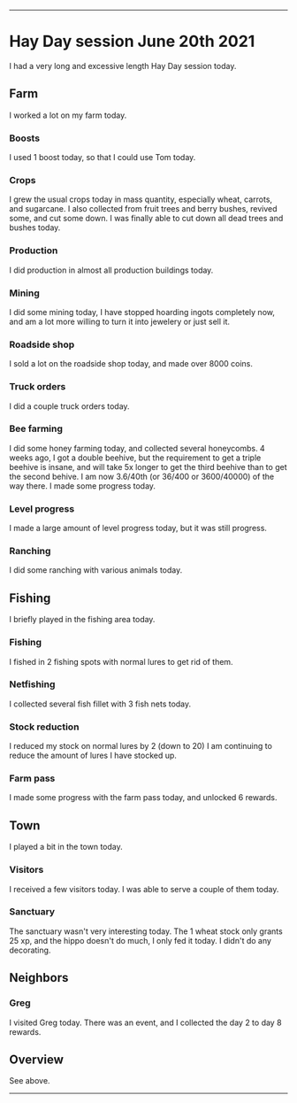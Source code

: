 
***

# Hay Day session June 20th 2021

I had a very long and excessive length Hay Day session today.

## Farm

I worked a lot on my farm today.

### Boosts

I used 1 boost today, so that I could use Tom today.

### Crops

I grew the usual crops today in mass quantity, especially wheat, carrots, and sugarcane. I also collected from fruit trees and berry bushes, revived some, and cut some down. I was finally able to cut down all dead trees and bushes today.

### Production

<!--
I did production in almost all production buildings today, as I didn't produce anything in the jeweler. I was up to normal speed on collecting and restocking production buildings.!-->

I did production in almost all production buildings today.

### Mining

I did some mining today, I have stopped hoarding ingots completely now, and am a lot more willing to turn it into jewelery or just sell it.

### Roadside shop

I sold a lot on the roadside shop today, and made over 8000 coins.

### Truck orders

I did a couple truck orders today.

### Bee farming

I did some honey farming today, and collected several honeycombs. 4 weeks ago, I got a double beehive, but the requirement to get a triple beehive is insane, and will take 5x longer to get the third beehive than to get the second behive. I am now 3.6/40th (or 36/400 or 3600/40000) of the way there. I made some progress today.

### Level progress

I made a large amount of level progress today, but it was still progress.

### Ranching

I did some ranching with various animals today.

## Fishing

I briefly played in the fishing area today.

### Fishing

I fished in 2 fishing spots with normal lures to get rid of them.

### Netfishing

I collected several fish fillet with 3 fish nets today.

### Stock reduction

I reduced my stock on normal lures by 2 (down to 20) I am continuing to reduce the amount of lures I have stocked up.

### Farm pass

I made some progress with the farm pass today, and unlocked 6 rewards.

## Town

I played a bit in the town today.

### Visitors

I received a few visitors today. I was able to serve a couple of them today.

### Sanctuary

The sanctuary wasn't very interesting today. The 1 wheat stock only grants 25 xp, and the hippo doesn't do much, I only fed it today. I didn't do any decorating.

## Neighbors

### Greg

I visited Greg today. There was an event, and I collected the day 2 to day 8 rewards.

## Overview

See above.

***
